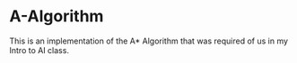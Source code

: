 # A-Algorithm

This is an implementation of the A* Algorithm that was required of us in my Intro to AI class.
